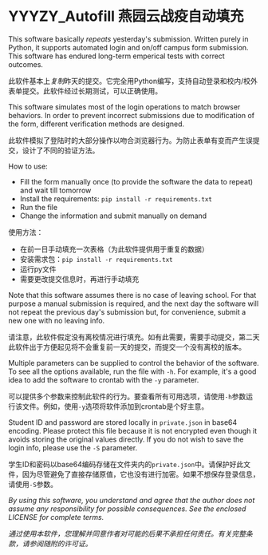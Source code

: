 # YYYZY_Autofill 燕园云战疫自动填充

This software basically *repeats* yesterday's submission. Written purely in Python, it supports automated login and on/off campus form submission. This software has endured long-term emperical tests with correct outcomes.

此软件基本上*复制*昨天的提交。它完全用Python编写，支持自动登录和校内/校外表单提交。此软件经过长期测试，可以正确使用。

This software simulates most of the login operations to match browser behaviors. In order to prevent incorrect submissions due to modification of the form, different verification methods are designed.

此软件模拟了登陆时的大部分操作以吻合浏览器行为。为防止表单有变而产生误提交，设计了不同的验证方法。

How to use:
 - Fill the form manually once (to provide the software the data to repeat) and wait till tomorrow
 - Install the requirements: `pip install -r requirements.txt`
 - Run the file
 - Change the information and submit manually on demand

使用方法：
 - 在前一日手动填充一次表格（为此软件提供用于重复的数据）
 - 安装需求包：`pip install -r requirements.txt`
 - 运行py文件
 - 需要更改提交信息时，再进行手动填充

Note that this software assumes there is no case of leaving school. For that purpose a manual submission is required, and the next day the software will not repeat the previous day's submission but, for convenience, submit a new one with no leaving info.

请注意，此软件假定没有离校情况进行填充。如有此需要，需要手动提交，第二天此软件出于方便起见将不会重复前一天的提交，而提交一个没有离校的版本。

Multiple parameters can be supplied to control the behavior of the software. To see all the options available, run the file with `-h`. For example, it's a good idea to add the software to crontab with the `-y` parameter.

可以提供多个参数来控制此软件的行为。要查看所有可用选项，请使用`-h`参数运行该文件。例如，使用`-y`选项将软件添加到crontab是个好主意。

Student ID and password are stored locally in `private.json` in base64 encoding. Please protect this file because it is not encrypted even though it avoids storing the original values directly. If you do not wish to save the login info, please use the `-S` parameter.

学生ID和密码以base64编码存储在文件夹内的`private.json`中。请保护好此文件，因为尽管避免了直接存储原值，它也没有进行加密。如果不想保存登录信息，请使用`-S`参数。

*By using this software, you understand and agree that the author does not assume any responsibility for possible consequences. See the enclosed LICENSE for complete terms.*

*通过使用本软件，您理解并同意作者对可能的后果不承担任何责任。有关完整条款，请参阅随附的许可证。*